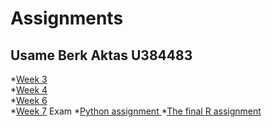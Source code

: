 # Assignments
Usame Berk Aktas
U384483
-----
*[Week 3](https://github.com/uberka/Assignments/blob/master/assignment3%20(1).ipynb)  
*[Week 4](https://github.com/uberka/Assignments/blob/master/assignment4.ipynb)   
*[Week 6](https://github.com/uberka/Assignments/blob/master/Graded_assignment1.ipynb)  
*[Week 7](https://github.com/uberka/Assignments/blob/master/Graded_assignment_2%20(2).ipynb)
  Exam
*[Python assignment ](https://github.com/uberka/Assignments/blob/master/exam_Sep_21_2018.ipynb)
*[The final R assignment](https://github.com/uberka/Assignments/blob/master/exam_2_student.ipynb)
